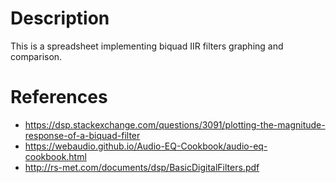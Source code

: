 # Description
This is a spreadsheet implementing biquad IIR filters graphing and comparison.

# References
* https://dsp.stackexchange.com/questions/3091/plotting-the-magnitude-response-of-a-biquad-filter
* https://webaudio.github.io/Audio-EQ-Cookbook/audio-eq-cookbook.html
* http://rs-met.com/documents/dsp/BasicDigitalFilters.pdf
